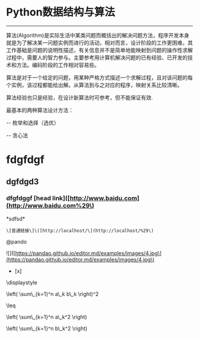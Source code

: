 # Python数据结构与算法

---

算法\(Algorithm\)是实际生活中某类问题而概括出的解决问题方法，程序开发本身就是为了解决某一问题实例而进行的活动，相对而言，设计阶段的工作更困难，其工作基础是问题的说明性描述，有关信息并不是简单地能映射到问题的操作性求解过程中，需要人的智力参与。主要参考用计算机解决问题的已有经验、已开发的技术和方法。编码阶段的工作相对容易些。

算法是对于一个给定的问题，用某种严格方式描述一个求解过程，且对该问题的每个实例，该过程都能给出解。从算法到与之对应的程序，映射关系比较清晰。

算法经验也只是经验，在设计新算法时可参考，但不能保证有效.

最基本的两种算法设计方法：

-- 枚举和选择（选优）

-- 贪心法

# fdgfdgf

## dgfdgd3

### dfgfdggf \[head link\]\([http://www.baidu.com](http://www.baidu.com%29\)

\*sdfsd\*

```
\[普通链接\]\([http://localhost/\](http://localhost/%29\)
```

@pando

!\[\]\([https://pandao.github.io/editor.md/examples/images/4.jpg\](https://pandao.github.io/editor.md/examples/images/4.jpg\)

* \[x\]

\displaystyle

\left\( \sum\\_{k=1}^n a\\_k b\\_k \right\)^2

\leq

\left\( \sum\\_{k=1}^n a\\_k^2 \right\)

\left\( \sum\\_{k=1}^n b\\_k^2 \right\)

